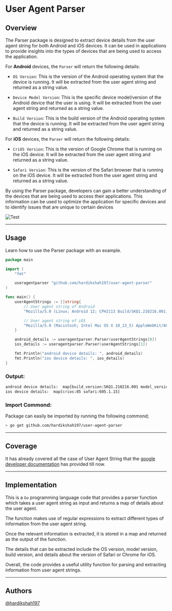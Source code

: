 # User Agent Parser
## Overview
The Parser package is designed to extract device details from the user agent string for both Android and iOS devices. It can be used in applications to provide insights into the types of devices that are being used to access the application.

For **Android** devices, the `Parser` will return the following details:

- `OS Version`: This is the version of the Android operating system that the device is running. It will be extracted from the user agent string and returned as a string value.

- `Device Model Version`: This is the specific device model/version of the Android device that the user is using. It will be extracted from the user agent string and returned as a string value.

- `Build Version`: This is the build version of the Android operating system that the device is running. It will be extracted from the user agent string and returned as a string value.

For **iOS** devices, the `Parser` will return the following details:

- `CriOS Version`: This is the version of Google Chrome that is running on the iOS device. It will be extracted from the user agent string and returned as a string value.

- `Safari Version`: This is the version of the Safari browser that is running on the iOS device. It will be extracted from the user agent string and returned as a string value.

By using the Parser package, developers can gain a better understanding of the devices that are being used to access their applications. This information can be used to optimize the application for specific devices and to identify issues that are unique to certain devices

![Test](https://github.com/actionhero/node-resque/workflows/Test/badge.svg)

---

## Usage
Learn how to use the Parser package with an example.
```go
package main

import (
    "fmt"

    useragentparser "github.com/hardikshah197/user-agent-parser"
)

func main() {
    userAgentStrings := []string{
        // User agent string of Android
        "Mozilla/5.0 (Linux; Android 12; CPH2113 Build/SKQ1.210216.001;) AppleWebKit/537.36 (KHTML, like Gecko) Version/4.0 Chrome/111.0.5563.116 Mobile Safari/537.36 Zalo android/12100683 ZaloTheme/dark ZaloLanguage/vi",

        // User agent string of iOS
        "Mozilla/5.0 (Macintosh; Intel Mac OS X 10_13_5) AppleWebKit/605.1.15 (KHTML, like Gecko) CriOS/85 Version/11.1.1 Safari/605.1.15",
    }

    android_details := useragentparser.Parser(userAgentStrings[0])
    ios_details := useragentparser.Parser(userAgentStrings[1])

    fmt.Println("android device details: ", android_details)
    fmt.Println("ios device details: ", ios_details)
}
```

### Output:
```bash
android device details:  map[build_version:SKQ1.210216.001 model_version:CPH2113 os_version:12 safari:537.36]
ios device details:  map[crios:85 safari:605.1.15]
```

### Import Commond:
Package can easily be imported by running the following commond;
```sh
> go get github.com/hardikshah197/user-agent-parser
```

---

## Coverage
It has already covered all the case of User Agent String that the [google developer documentation](https://developer.chrome.com/docs/multidevice/user-agent/#chrome-for-ios) has provided till now.

___

## Implementation
This is a `Go` programming language code that provides a parser function which takes a user agent string as input and returns a map of details about the user agent. 

The function makes use of regular expressions to extract different types of information from the user agent string. 

Once the relevant information is extracted, it is stored in a map and returned as the output of the function. 

The details that can be extracted include the OS version, model version, build version, and details about the version of Safari or Chrome for iOS. 

Overall, the code provides a useful utility function for parsing and extracting information from user agent strings.

___

## Authors

[@hardikshah197](https://www.github.com/hardikshah197)